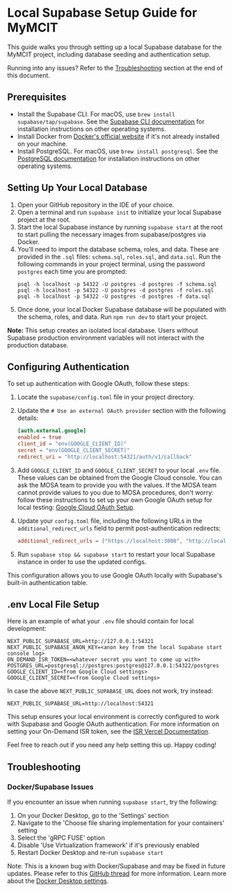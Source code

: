 # Local Supabase Setup Guide for MyMCIT

This guide walks you through setting up a local Supabase database for the MyMCIT project, including database seeding and authentication setup.

Running into any issues? Refer to the [Troubleshooting](#troubleshooting) section at the end of this document.

## Prerequisites

- Install the Supabase CLI. For macOS, use `brew install supabase/tap/supabase`. See the [Supabase CLI documentation](https://supabase.com/docs/guides/cli/getting-started) for installation instructions on other operating systems.
- Install Docker from [Docker's official website](https://docs.docker.com/get-docker/) if it's not already installed on your machine.
- Install PostgreSQL. For macOS, use `brew install postgresql`. See the [PostgreSQL documentation](https://www.postgresql.org/download/) for installation instructions on other operating systems.

## Setting Up Your Local Database

1. Open your GitHub repository in the IDE of your choice.
2. Open a terminal and run `supabase init` to initialize your local Supabase project at the root.
3. Start the local Supabase instance by running `supabase start` at the root to start pulling the necessary images from supabase/postgres via Docker.
4. You'll need to import the database schema, roles, and data. These are provided in the `.sql` files: `schema.sql`, `roles.sql`, and `data.sql`. Run the following commands in your project terminal, using the password `postgres` each time you are prompted:
    ```shell
    psql -h localhost -p 54322 -U postgres -d postgres -f schema.sql
    psql -h localhost -p 54322 -U postgres -d postgres -f roles.sql
    psql -h localhost -p 54322 -U postgres -d postgres -f data.sql
    ```
5. Once done, your local Docker Supabase database will be populated with the schema, roles, and data. Run `npm run dev` to start your project.

**Note:** This setup creates an isolated local database. Users without Supabase production environment variables will not interact with the production database.

## Configuring Authentication

To set up authentication with Google OAuth, follow these steps:

1. Locate the `supabase/config.toml` file in your project directory.
2. Update the `# Use an external OAuth provider` section with the following details:
    ```toml
    [auth.external.google]
    enabled = true
    client_id = "env(GOOGLE_CLIENT_ID)"
    secret = "env(GOOGLE_CLIENT_SECRET)"
    redirect_uri = "http://localhost:54321/auth/v1/callback"
    ```
3. Add `GOOGLE_CLIENT_ID` and `GOOGLE_CLIENT_SECRET` to your local `.env` file. These values can be obtained from the Google Cloud console. You can ask the MOSA team to provide you with the values. If the MOSA team cannot provide values to you due to MOSA procedures, don't worry: follow these instructions to set up your own Google OAuth setup for local testing: [Google Cloud OAuth Setup](https://support.google.com/cloud/answer/6158849?hl=en#zippy=%2Cpublic-and-internal-applications%2Cstep-configure-your-app-to-use-the-new-secret%2Cstep-create-a-new-client-secret).

4. Update your `config.toml` file, including the following URLs in the `additional_redirect_urls` field to permit post-authentication redirects:
    ```toml
    additional_redirect_urls = ["https://localhost:3000", "http://localhost:54321"]
    ```
5. Run `supabase stop && supabase start` to restart your local Supabase instance in order to use the updated configs.

This configuration allows you to use Google OAuth locally with Supabase's built-in authentication table.

## .env Local File Setup

Here is an example of what your `.env` file should contain for local development:

```plaintext
NEXT_PUBLIC_SUPABASE_URL=http://127.0.0.1:54321
NEXT_PUBLIC_SUPABASE_ANON_KEY=<anon key from the local Supabase start console log>
ON_DEMAND_ISR_TOKEN=<whatever secret you want to come up with>
POSTGRES_URL=postgresql://postgres:postgres@127.0.0.1:54322/postgres
GOOGLE_CLIENT_ID=<from Google Cloud settings>
GOOGLE_CLIENT_SECRET=<from Google Cloud settings>
```

In case the above `NEXT_PUBLIC_SUPABASE_URL` does not work, try instead:
```plaintext
NEXT_PUBLIC_SUPABASE_URL=http://localhost:54321
```

This setup ensures your local environment is correctly configured to work with Supabase and Google OAuth authentication. For more information on setting your On-Demand ISR token, see the [ISR Vercel Documentation](https://nextjs.org/docs/pages/building-your-application/data-fetching/incremental-static-regeneration).

Feel free to reach out if you need any help setting this up. Happy coding!

## Troubleshooting

### Docker/Supabase Issues

If you encounter an issue when running `supabase start`, try the following:  

1. On your Docker Desktop, go to the 'Settings' section
2. Navigate to the 'Choose file sharing implementation for your containers' setting
3. Select the 'gRPC FUSE' option
4. Disable 'Use Virtualization framework' if it's previously enabled
5. Restart Docker Desktop and re-run `supabase start`

Note: This is a known bug with Docker/Supabase and may be fixed in future updates. Please refer to this [GitHub thread](https://github.com/supabase/cli/issues/1083#issuecomment-1691431279) for more information. Learn more about the [Docker Desktop settings](https://docs.docker.com/desktop/settings/mac/).
